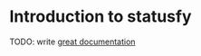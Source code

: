# Introduction to statusfy

TODO: write [great documentation](http://jacobian.org/writing/what-to-write/)
